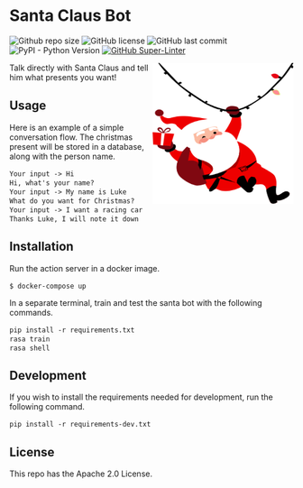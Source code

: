 # Santa Claus Bot

![Github repo size](https://img.shields.io/github/repo-size/diogodanielsoaresferreira/santa_bot)
![GitHub license](https://img.shields.io/github/license/diogodanielsoaresferreira/santa_bot)
![GitHub last commit](https://img.shields.io/github/last-commit/diogodanielsoaresferreira/santa_bot)
![PyPI - Python Version](https://img.shields.io/pypi/pyversions/rasa)
[![GitHub Super-Linter](https://github.com/diogodanielsoaresferreira/santa_bot/workflows/Lint%20Code%20Base/badge.svg)](https://github.com/marketplace/actions/super-linter)


<img src="santa-claus-logo.svg" width=250 height=250 align="right">

Talk directly with Santa Claus and tell him what presents you want!


## Usage

Here is an example of a simple conversation flow. The christmas present will be stored in a
database, along with the person name.

```console
Your input -> Hi
Hi, what's your name?
Your input -> My name is Luke
What do you want for Christmas?
Your input -> I want a racing car
Thanks Luke, I will note it down
```


## Installation

Run the action server in a docker image.

```console
$ docker-compose up
```

In a separate terminal, train and test the santa bot with the following commands.

```console
pip install -r requirements.txt
rasa train
rasa shell
```


## Development

If you wish to install the requirements needed for development, run the following command.

```console
pip install -r requirements-dev.txt
```

## License
This repo has the Apache 2.0 License.
